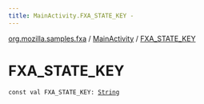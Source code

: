 ```yaml
---
title: MainActivity.FXA_STATE_KEY - 
---
```


[org.mozilla.samples.fxa](../index.html) / [MainActivity](index.html) / [FXA_STATE_KEY](./-f-x-a_-s-t-a-t-e_-k-e-y.html)

# FXA_STATE_KEY

`const val FXA_STATE_KEY: `[`String`](https://kotlinlang.org/api/latest/jvm/stdlib/kotlin/-string/index.html)